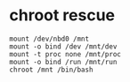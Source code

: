 # chroot rescue

```
mount /dev/nbd0 /mnt
mount -o bind /dev /mnt/dev
mount -t proc none /mnt/proc
mount -o bind /run /mnt/run
chroot /mnt /bin/bash
```